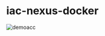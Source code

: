 # iac-nexus-docker
![demoacc](https://user-images.githubusercontent.com/57975706/222970330-a6f4cfe8-1435-4324-ae76-f3da2f159475.png)
